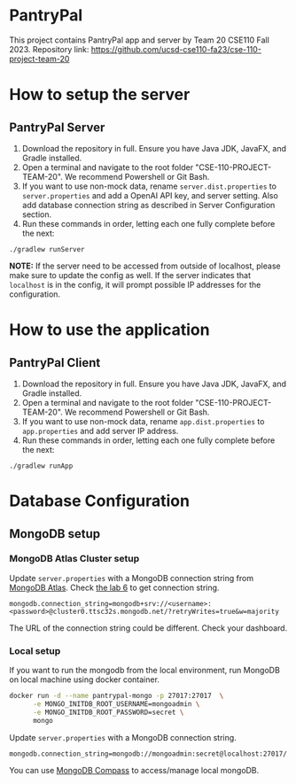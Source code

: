 # PantryPal

This project contains PantryPal app and server by Team 20 CSE110 Fall 2023.
Repository link: https://github.com/ucsd-cse110-fa23/cse-110-project-team-20

# How to setup the server

## PantryPal Server

1. Download the repository in full. Ensure you have Java JDK, JavaFX, and Gradle installed.
2. Open a terminal and navigate to the root folder "CSE-110-PROJECT-TEAM-20". We recommend Powershell or Git Bash.
3. If you want to use non-mock data, rename `server.dist.properties` to `server.properties` and add a OpenAI API key, and server setting. Also add database connection string as described in Server Configuration section.
4. Run these commands in order, letting each one fully complete before the next:

```
./gradlew runServer
```

**NOTE:** If the server need to be accessed from outside of localhost, please make sure to update the config as well. If the server indicates that `localhost` is in the config, it will prompt possible IP addresses for the configuration.

# How to use the application

## PantryPal Client

1. Download the repository in full. Ensure you have Java JDK, JavaFX, and Gradle installed.
2. Open a terminal and navigate to the root folder "CSE-110-PROJECT-TEAM-20". We recommend Powershell or Git Bash.
3. If you want to use non-mock data, rename `app.dist.properties` to `app.properties` and add server IP address.
4. Run these commands in order, letting each one fully complete before the next:

```
./gradlew runApp
```

# Database Configuration

## MongoDB setup

### MongoDB Atlas Cluster setup

Update `server.properties` with a MongoDB connection string from [MongoDB Atlas](https://cloud.mongodb.com/v2). Check [the lab 6](https://docs.google.com/document/d/1mzgUjWQSn3IV68H4V07r1A1fGs21yY9rm188HWWr2Hs/edit#heading=h.z1qnwebb5puw) to get connection string.

```
mongodb.connection_string=mongodb+srv://<username>:<password>@cluster0.ttsc32s.mongodb.net/?retryWrites=true&w=majority
```

The URL of the connection string could be different. Check your dashboard.

### Local setup

If you want to run the mongodb from the local environment, run MongoDB on local machine using docker container.

```bash
docker run -d --name pantrypal-mongo -p 27017:27017  \
      -e MONGO_INITDB_ROOT_USERNAME=mongoadmin \
      -e MONGO_INITDB_ROOT_PASSWORD=secret \
      mongo
```

Update `server.properties` with a MongoDB connection string.

```
mongodb.connection_string=mongodb://mongoadmin:secret@localhost:27017/
```

You can use [MongoDB Compass](https://www.mongodb.com/products/tools/compass) to access/manage local mongoDB.

